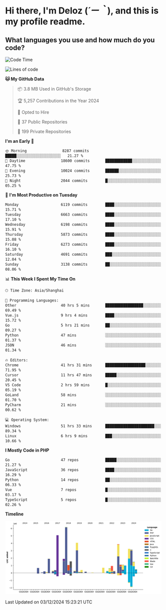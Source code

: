 # **Hi there, I'm Deloz (*´ー｀*), and this is my profile readme.**

## **What languages you use and how much do you code?**

<!--START_SECTION:waka-->
![Code Time](http://img.shields.io/badge/Code%20Time-5%2C194%20hrs%2036%20mins-blue)

![Lines of code](https://img.shields.io/badge/From%20Hello%20World%20I%27ve%20Written-42.6%20million%20lines%20of%20code-blue)

**🐱 My GitHub Data** 

> 📦 3.8 MB Used in GitHub's Storage 
 > 
> 🏆 5,257 Contributions in the Year 2024
 > 
> 💼 Opted to Hire
 > 
> 📜 37 Public Repositories 
 > 
> 🔑 199 Private Repositories 
 > 
**I'm an Early 🐤** 

```text
🌞 Morning                8287 commits        █████░░░░░░░░░░░░░░░░░░░░   21.27 % 
🌆 Daytime                18600 commits       ████████████░░░░░░░░░░░░░   47.75 % 
🌃 Evening                10024 commits       ██████░░░░░░░░░░░░░░░░░░░   25.73 % 
🌙 Night                  2044 commits        █░░░░░░░░░░░░░░░░░░░░░░░░   05.25 % 
```
📅 **I'm Most Productive on Tuesday** 

```text
Monday                   6119 commits        ████░░░░░░░░░░░░░░░░░░░░░   15.71 % 
Tuesday                  6663 commits        ████░░░░░░░░░░░░░░░░░░░░░   17.10 % 
Wednesday                6198 commits        ████░░░░░░░░░░░░░░░░░░░░░   15.91 % 
Thursday                 5873 commits        ████░░░░░░░░░░░░░░░░░░░░░   15.08 % 
Friday                   6273 commits        ████░░░░░░░░░░░░░░░░░░░░░   16.10 % 
Saturday                 4691 commits        ███░░░░░░░░░░░░░░░░░░░░░░   12.04 % 
Sunday                   3138 commits        ██░░░░░░░░░░░░░░░░░░░░░░░   08.06 % 
```


📊 **This Week I Spent My Time On** 

```text
🕑︎ Time Zone: Asia/Shanghai

💬 Programming Languages: 
Other                    40 hrs 5 mins       █████████████████░░░░░░░░   69.49 % 
Vue.js                   9 hrs 4 mins        ████░░░░░░░░░░░░░░░░░░░░░   15.72 % 
Go                       5 hrs 21 mins       ██░░░░░░░░░░░░░░░░░░░░░░░   09.27 % 
Python                   47 mins             ░░░░░░░░░░░░░░░░░░░░░░░░░   01.37 % 
JSON                     46 mins             ░░░░░░░░░░░░░░░░░░░░░░░░░   01.34 % 

🔥 Editors: 
Chrome                   41 hrs 31 mins      ██████████████████░░░░░░░   71.95 % 
Cursor                   11 hrs 47 mins      █████░░░░░░░░░░░░░░░░░░░░   20.45 % 
VS Code                  2 hrs 59 mins       █░░░░░░░░░░░░░░░░░░░░░░░░   05.19 % 
GoLand                   58 mins             ░░░░░░░░░░░░░░░░░░░░░░░░░   01.70 % 
PyCharm                  21 mins             ░░░░░░░░░░░░░░░░░░░░░░░░░   00.62 % 

💻 Operating System: 
Windows                  51 hrs 33 mins      ██████████████████████░░░   89.34 % 
Linux                    6 hrs 9 mins        ███░░░░░░░░░░░░░░░░░░░░░░   10.66 % 
```

**I Mostly Code in PHP** 

```text
Go                       47 repos            █████░░░░░░░░░░░░░░░░░░░░   21.27 % 
JavaScript               36 repos            ████░░░░░░░░░░░░░░░░░░░░░   16.29 % 
Python                   14 repos            ██░░░░░░░░░░░░░░░░░░░░░░░   06.33 % 
Vue                      7 repos             █░░░░░░░░░░░░░░░░░░░░░░░░   03.17 % 
TypeScript               5 repos             █░░░░░░░░░░░░░░░░░░░░░░░░   02.26 % 
```



**Timeline**

![Lines of Code chart](https://raw.githubusercontent.com/deloz/deloz/main/assets/bar_graph.png)


 Last Updated on 03/12/2024 15:23:21 UTC
<!--END_SECTION:waka-->
